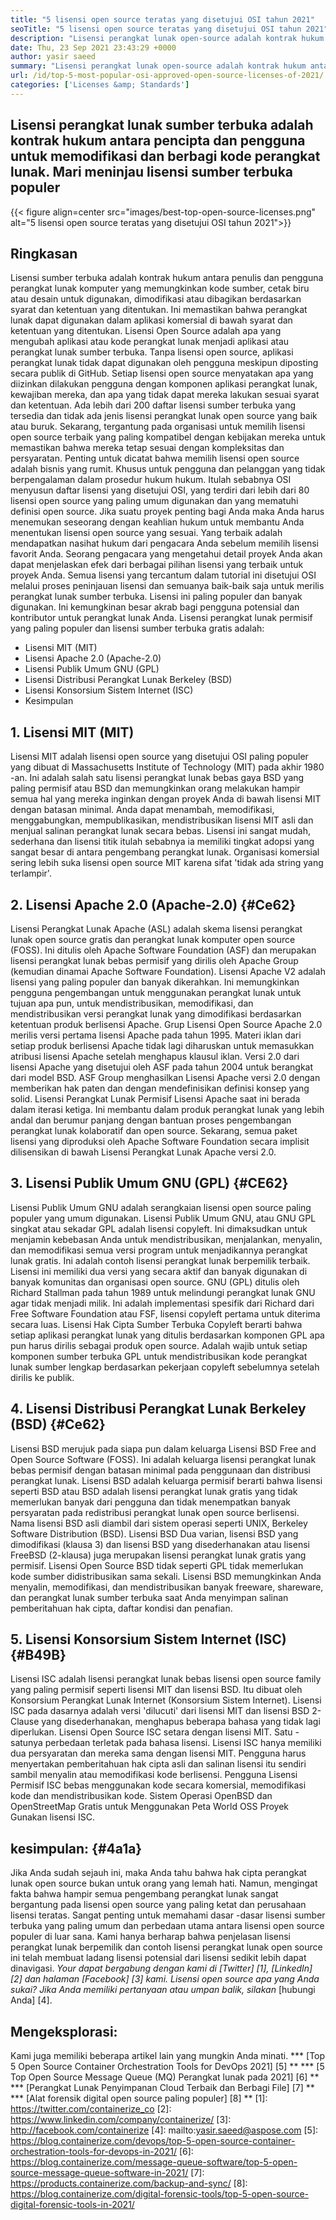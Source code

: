 ```yaml
---
title: "5 lisensi open source teratas yang disetujui OSI tahun 2021" 
seoTitle: "5 lisensi open source teratas yang disetujui OSI tahun 2021" 
description: "Lisensi perangkat lunak open-source adalah kontrak hukum antara pencipta dan pengguna untuk memodifikasi dan berbagi kode perangkat lunak. Mari Tinjau Lisensi Sumber Terbuka Populer" 
date: Thu, 23 Sep 2021 23:43:29 +0000
author: yasir saeed
summary: "Lisensi perangkat lunak open-source adalah kontrak hukum antara pencipta dan pengguna untuk memodifikasi dan berbagi kode perangkat lunak. Mari meninjau lisensi sumber terbuka populer" 
url: /id/top-5-most-popular-osi-approved-open-source-licenses-of-2021/
categories: ['Licenses &amp; Standards']
---
```


## Lisensi perangkat lunak sumber terbuka adalah kontrak hukum antara pencipta dan pengguna untuk memodifikasi dan berbagi kode perangkat lunak. Mari meninjau lisensi sumber terbuka populer

{{< figure align=center src="images/best-top-open-source-licenses.png" alt="5 lisensi open source teratas yang disetujui OSI tahun 2021">}}


## **Ringkasan**
Lisensi sumber terbuka adalah kontrak hukum antara penulis dan pengguna perangkat lunak komputer yang memungkinkan kode sumber, cetak biru atau desain untuk digunakan, dimodifikasi atau dibagikan berdasarkan syarat dan ketentuan yang ditentukan. Ini memastikan bahwa perangkat lunak dapat digunakan dalam aplikasi komersial di bawah syarat dan ketentuan yang ditentukan. Lisensi Open Source adalah apa yang mengubah aplikasi atau kode perangkat lunak menjadi aplikasi atau perangkat lunak sumber terbuka. Tanpa lisensi open source, aplikasi perangkat lunak tidak dapat digunakan oleh pengguna meskipun diposting secara publik di GitHub. Setiap lisensi open source menyatakan apa yang diizinkan dilakukan pengguna dengan komponen aplikasi perangkat lunak, kewajiban mereka, dan apa yang tidak dapat mereka lakukan sesuai syarat dan ketentuan.
Ada lebih dari 200 daftar lisensi sumber terbuka yang tersedia dan tidak ada jenis lisensi perangkat lunak open source yang baik atau buruk. Sekarang, tergantung pada organisasi untuk memilih lisensi open source terbaik yang paling kompatibel dengan kebijakan mereka untuk memastikan bahwa mereka tetap sesuai dengan kompleksitas dan persyaratan. Penting untuk dicatat bahwa memilih lisensi open source adalah bisnis yang rumit. Khusus untuk pengguna dan pelanggan yang tidak berpengalaman dalam prosedur hukum hukum. Itulah sebabnya OSI menyusun daftar lisensi yang disetujui OSI, yang terdiri dari lebih dari 80 lisensi open source yang paling umum digunakan dan yang mematuhi definisi open source.
Jika suatu proyek penting bagi Anda maka Anda harus menemukan seseorang dengan keahlian hukum untuk membantu Anda menentukan lisensi open source yang sesuai. Yang terbaik adalah mendapatkan nasihat hukum dari pengacara Anda sebelum memilih lisensi favorit Anda. Seorang pengacara yang mengetahui detail proyek Anda akan dapat menjelaskan efek dari berbagai pilihan lisensi yang terbaik untuk proyek Anda. Semua lisensi yang tercantum dalam tutorial ini disetujui OSI melalui proses peninjauan lisensi dan semuanya baik-baik saja untuk merilis perangkat lunak sumber terbuka. Lisensi ini paling populer dan banyak digunakan. Ini kemungkinan besar akrab bagi pengguna potensial dan kontributor untuk perangkat lunak Anda. Lisensi perangkat lunak permisif yang paling populer dan lisensi sumber terbuka gratis adalah:
  * Lisensi MIT (MIT)
  * Lisensi Apache 2.0 (Apache-2.0)
  * Lisensi Publik Umum GNU (GPL)
  * Lisensi Distribusi Perangkat Lunak Berkeley (BSD)
  * Lisensi Konsorsium Sistem Internet (ISC)
  * Kesimpulan

## 1. Lisensi MIT (MIT)
Lisensi MIT adalah lisensi open source yang disetujui OSI paling populer yang dibuat di Massachusetts Institute of Technology (MIT) pada akhir 1980 -an. Ini adalah salah satu lisensi perangkat lunak bebas gaya BSD yang paling permisif atau BSD dan memungkinkan orang melakukan hampir semua hal yang mereka inginkan dengan proyek Anda di bawah lisensi MIT dengan batasan minimal.
Anda dapat menambah, memodifikasi, menggabungkan, mempublikasikan, mendistribusikan lisensi MIT asli dan menjual salinan perangkat lunak secara bebas. Lisensi ini sangat mudah, sederhana dan lisensi titik itulah sebabnya ia memiliki tingkat adopsi yang sangat besar di antara pengembang perangkat lunak. Organisasi komersial sering lebih suka lisensi open source MIT karena sifat 'tidak ada string yang terlampir'.

## 2. Lisensi Apache 2.0 (Apache-2.0) {#Ce62}
Lisensi Perangkat Lunak Apache (ASL) adalah skema lisensi perangkat lunak open source gratis dan perangkat lunak komputer open source (FOSS). Ini ditulis oleh Apache Software Foundation (ASF) dan merupakan lisensi perangkat lunak bebas permisif yang dirilis oleh Apache Group (kemudian dinamai Apache Software Foundation). Lisensi Apache V2 adalah lisensi yang paling populer dan banyak dikerahkan. Ini memungkinkan pengguna pengembangan untuk menggunakan perangkat lunak untuk tujuan apa pun, untuk mendistribusikan, memodifikasi, dan mendistribusikan versi perangkat lunak yang dimodifikasi berdasarkan ketentuan produk berlisensi Apache. Grup Lisensi Open Source Apache 2.0 merilis versi pertama lisensi Apache pada tahun 1995.
Materi iklan dari setiap produk berlisensi Apache tidak lagi diharuskan untuk memasukkan atribusi lisensi Apache setelah menghapus klausul iklan. Versi 2.0 dari lisensi Apache yang disetujui oleh ASF pada tahun 2004 untuk berangkat dari model BSD. ASF Group menghasilkan Lisensi Apache versi 2.0 dengan memberikan hak paten dan dengan mendefinisikan definisi konsep yang solid. Lisensi Perangkat Lunak Permisif Lisensi Apache saat ini berada dalam iterasi ketiga. Ini membantu dalam produk perangkat lunak yang lebih andal dan berumur panjang dengan bantuan proses pengembangan perangkat lunak kolaboratif dan open source. Sekarang, semua paket lisensi yang diproduksi oleh Apache Software Foundation secara implisit dilisensikan di bawah Lisensi Perangkat Lunak Apache versi 2.0.

## 3. Lisensi Publik Umum GNU (GPL) {#CE62}
Lisensi Publik Umum GNU adalah serangkaian lisensi open source paling populer yang umum digunakan. Lisensi Publik Umum GNU, atau GNU GPL singkat atau sekadar GPL adalah lisensi copyleft. Ini dimaksudkan untuk menjamin kebebasan Anda untuk mendistribusikan, menjalankan, menyalin, dan memodifikasi semua versi program untuk menjadikannya perangkat lunak gratis. Ini adalah contoh lisensi perangkat lunak berpemilik terbaik. Lisensi ini memiliki dua versi yang secara aktif dan banyak digunakan di banyak komunitas dan organisasi open source.
GNU (GPL) ditulis oleh Richard Stallman pada tahun 1989 untuk melindungi perangkat lunak GNU agar tidak menjadi milik. Ini adalah implementasi spesifik dari Richard dari Free Software Foundation atau FSF, lisensi copyleft pertama untuk diterima secara luas. Lisensi Hak Cipta Sumber Terbuka Copyleft berarti bahwa setiap aplikasi perangkat lunak yang ditulis berdasarkan komponen GPL apa pun harus dirilis sebagai produk open source. Adalah wajib untuk setiap komponen sumber terbuka GPL untuk mendistribusikan kode perangkat lunak sumber lengkap berdasarkan pekerjaan copyleft sebelumnya setelah dirilis ke publik.

## 4. Lisensi Distribusi Perangkat Lunak Berkeley (BSD) {#Ce62}
Lisensi BSD merujuk pada siapa pun dalam keluarga Lisensi BSD Free and Open Source Software (FOSS). Ini adalah keluarga lisensi perangkat lunak bebas permisif dengan batasan minimal pada penggunaan dan distribusi perangkat lunak. Lisensi BSD adalah keluarga permisif berarti bahwa lisensi seperti BSD atau BSD adalah lisensi perangkat lunak gratis yang tidak memerlukan banyak dari pengguna dan tidak menempatkan banyak persyaratan pada redistribusi perangkat lunak open source berlisensi.
Nama lisensi BSD asli diambil dari sistem operasi seperti UNIX, Berkeley Software Distribution (BSD). Lisensi BSD Dua varian, lisensi BSD yang dimodifikasi (klausa 3) dan lisensi BSD yang disederhanakan atau lisensi FreeBSD (2-klausa) juga merupakan lisensi perangkat lunak gratis yang permisif. Lisensi Open Source BSD tidak seperti GPL tidak memerlukan kode sumber didistribusikan sama sekali. Lisensi BSD memungkinkan Anda menyalin, memodifikasi, dan mendistribusikan banyak freeware, shareware, dan perangkat lunak sumber terbuka saat Anda menyimpan salinan pemberitahuan hak cipta, daftar kondisi dan penafian.

## 5. Lisensi Konsorsium Sistem Internet (ISC) {#B49B}
Lisensi ISC adalah lisensi perangkat lunak bebas lisensi open source family yang paling permisif seperti lisensi MIT dan lisensi BSD. Itu dibuat oleh Konsorsium Perangkat Lunak Internet (Konsorsium Sistem Internet). Lisensi ISC pada dasarnya adalah versi 'dilucuti' dari lisensi MIT dan lisensi BSD 2-Clause yang disederhanakan, menghapus beberapa bahasa yang tidak lagi diperlukan.
Lisensi Open Source ISC setara dengan lisensi MIT. Satu -satunya perbedaan terletak pada bahasa lisensi. Lisensi ISC hanya memiliki dua persyaratan dan mereka sama dengan lisensi MIT. Pengguna harus menyertakan pemberitahuan hak cipta asli dan salinan lisensi itu sendiri sambil menyalin atau memodifikasi kode berlisensi. Pengguna Lisensi Permisif ISC bebas menggunakan kode secara komersial, memodifikasi kode dan mendistribusikan kode. Sistem Operasi OpenBSD dan OpenStreetMap Gratis untuk Menggunakan Peta World OSS Proyek Gunakan lisensi ISC.

## kesimpulan: {#4a1a}
Jika Anda sudah sejauh ini, maka Anda tahu bahwa hak cipta perangkat lunak open source bukan untuk orang yang lemah hati. Namun, mengingat fakta bahwa hampir semua pengembang perangkat lunak sangat bergantung pada lisensi open source yang paling ketat dan perusahaan lisensi teratas. Sangat penting untuk memahami dasar -dasar lisensi sumber terbuka yang paling umum dan perbedaan utama antara lisensi open source populer di luar sana. Kami hanya berharap bahwa penjelasan lisensi perangkat lunak berpemilik dan contoh lisensi perangkat lunak open source ini telah membuat ladang lisensi potensial dari lisensi sedikit lebih dapat dinavigasi.
_Your dapat bergabung dengan kami di [Twitter] [1], [LinkedIn] [2] dan halaman [Facebook] [3] kami. Lisensi open source apa yang Anda sukai? Jika Anda memiliki pertanyaan atau umpan balik, silakan_ [hubungi Anda] [4].

## Mengeksplorasi:
Kami juga memiliki beberapa artikel lain yang mungkin Anda minati.
  *** [Top 5 Open Source Container Orchestration Tools for DevOps 2021] [5] **
  *** [5 Top Open Source Message Queue (MQ) Perangkat lunak pada 2021] [6] **
  *** [Perangkat Lunak Penyimpanan Cloud Terbaik dan Berbagi File] [7] **
  *** [Alat forensik digital open source paling populer] [8] **
[1]: https://twitter.com/containerize_co
[2]: https://www.linkedin.com/company/containerize/
[3]: http://facebook.com/containerize
[4]: mailto:yasir.saeed@aspose.com
[5]: https://blog.containerize.com/devops/top-5-open-source-container-orchestration-tools-for-devops-in-2021/
[6]: https://blog.containerize.com/message-queue-software/top-5-open-source-message-queue-software-in-2021/
[7]: https://products.containerize.com/backup-and-sync/
[8]: https://blog.containerize.com/digital-forensic-tools/top-5-open-source-digital-forensic-tools-in-2021/
